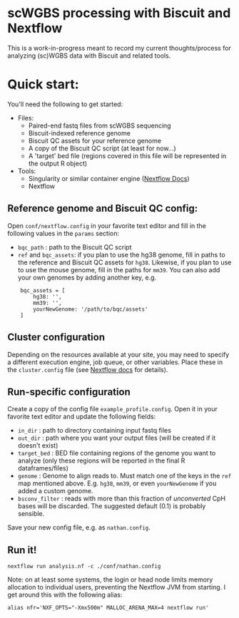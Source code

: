 # scWGBS processing with Biscuit and Nextflow

This is a work-in-progress meant to record my current thoughts/process for analyzing (sc)WGBS data with Biscuit and related tools.

# Quick start:
You'll need the following to get started:
* Files:
	* Paired-end fastq files from scWGBS sequencing
	* Biscuit-indexed reference genome
	* Biscuit QC assets for your reference genome
	* A copy of the Biscuit QC script (at least for now...)
	* A 'target' bed file (regions covered in this file will be represented in the output R object)
* Tools:
	* Singularity or similar container engine ([Nextflow Docs](https://www.nextflow.io/docs/latest/container.html))
	* Nextflow

## Reference genome and Biscuit QC config:
Open `conf/nextflow.config` in your favorite text editor and fill in the following values in the `params` section:
* `bqc_path` : path to the Biscuit QC script
* `ref` and `bqc_assets`: if you plan to use the hg38 genome, fill in paths to the reference and Biscuit QC assets for `hg38`. Likewise, if you plan to use to use the mouse genome, fill in the paths for `mm39`. You can also add your own genomes by adding another key, e.g. 
```
	bqc_assets = [
		hg38: '',
		mm39: '',
		yourNewGenome: '/path/to/bqc/assets'
	]
```
## Cluster configuration
Depending on the resources available at your site, you may need to specify a different execution engine, job queue, or other variables. Place these in the `cluster.config` file (see [Nextflow docs](https://www.nextflow.io/docs/latest/config.html#scope-executor) for details).

## Run-specific configuration
Create a copy of the config file `example_profile.config`. Open it in your favorite text editor and update the following fields:
* `in_dir` : path to directory containing input fastq files
* `out_dir` : path where you want your output files (will be created if it doesn't exist)
* `target_bed` : BED file containing regions of the genome you want to analyze (only these regions will be reported in the final R dataframes/files)
* `genome` : Genome to align reads to. Must match one of the keys in the `ref` map mentioned above. E.g. `hg38`, `mm39`, or even `yourNewGenome` if you added a custom genome.
* `bsconv_filter` : reads with more than this fraction of _unconverted_ CpH bases will be discarded. The suggested default (0.1) is probably sensible.

Save your new config file, e.g. as `nathan.config`. 

## Run it!
```
nextflow run analysis.nf -c ./conf/nathan.config
```
Note: on at least some systems, the login or head node limits memory allocation to individual users, preventing the Nextflow JVM from starting. I get around this with the following alias:
```
alias nfr='NXF_OPTS="-Xmx500m" MALLOC_ARENA_MAX=4 nextflow run'
```

